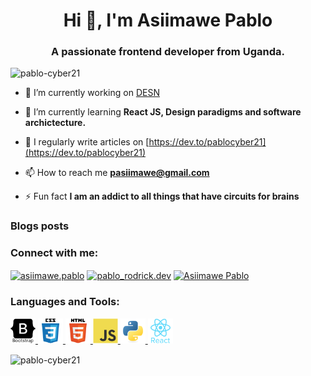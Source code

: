 <h1 align="center">Hi 👋, I'm Asiimawe Pablo</h1>
<h3 align="center">A passionate frontend developer from Uganda.</h3>

<p align="left"> <img src="https://komarev.com/ghpvc/?username=pablo-cyber21&label=Profile%20views&color=0e75b6&style=flat" alt="pablo-cyber21" /> </p>

- 🔭 I’m currently working on [DESN](https://www.landingpage.desnshop.com/)

- 🌱 I’m currently learning **React JS, Design paradigms and software archictecture.**

- 📝 I regularly write articles on [https://dev.to/pablocyber21](https://dev.to/pablocyber21)

- 📫 How to reach me **pasiimawe@gmail.com**

- ⚡ Fun fact **I am an addict to all things that have circuits for brains**

### Blogs posts
<!-- BLOG-POST-LIST:START -->
<!-- BLOG-POST-LIST:END -->

<h3 align="left">Connect with me:</h3>
<p align="left">
<a href="https://dev.to/asiimawe.pablo" target="blank"><img align="center" src="https://raw.githubusercontent.com/rahuldkjain/github-profile-readme-generator/master/src/images/icons/Social/devto.svg" alt="asiimawe.pablo" height="30" width="40" /></a>
<a href="https://instagram.com/pablo_rodrick.dev" target="blank"><img align="center" src="https://raw.githubusercontent.com/rahuldkjain/github-profile-readme-generator/master/src/images/icons/Social/instagram.svg" alt="pablo_rodrick.dev" height="30" width="40" /></a>
  <a href="https://twitter.com/AsiimawePablo" target="blank"><img align="center" src="https://raw.githubusercontent.com/rahuldkjain/github-profile-readme-generator/master/src/images/icons/Social/twitter.svg" alt="Asiimawe Pablo" height="30" width="40" /></a>

</p>

<h3 align="left">Languages and Tools:</h3>
<p align="left"> <a href="https://getbootstrap.com" target="_blank" rel="noreferrer"> <img src="https://raw.githubusercontent.com/devicons/devicon/master/icons/bootstrap/bootstrap-plain-wordmark.svg" alt="bootstrap" width="40" height="40"/> </a> <a href="https://www.w3schools.com/css/" target="_blank" rel="noreferrer"> <img src="https://raw.githubusercontent.com/devicons/devicon/master/icons/css3/css3-original-wordmark.svg" alt="css3" width="40" height="40"/> </a> <a href="https://www.w3.org/html/" target="_blank" rel="noreferrer"> <img src="https://raw.githubusercontent.com/devicons/devicon/master/icons/html5/html5-original-wordmark.svg" alt="html5" width="40" height="40"/> </a> <a href="https://developer.mozilla.org/en-US/docs/Web/JavaScript" target="_blank" rel="noreferrer"> <img src="https://raw.githubusercontent.com/devicons/devicon/master/icons/javascript/javascript-original.svg" alt="javascript" width="40" height="40"/> </a> <a href="https://www.python.org" target="_blank" rel="noreferrer"> <img src="https://raw.githubusercontent.com/devicons/devicon/master/icons/python/python-original.svg" alt="python" width="40" height="40"/> </a> <a href="https://reactjs.org/" target="_blank" rel="noreferrer"> <img src="https://raw.githubusercontent.com/devicons/devicon/master/icons/react/react-original-wordmark.svg" alt="react" width="40" height="40"/> </a> </p>

<p><img align="center" src="https://github-readme-streak-stats.herokuapp.com/?user=pablo-cyber21&" alt="pablo-cyber21" /></p>
